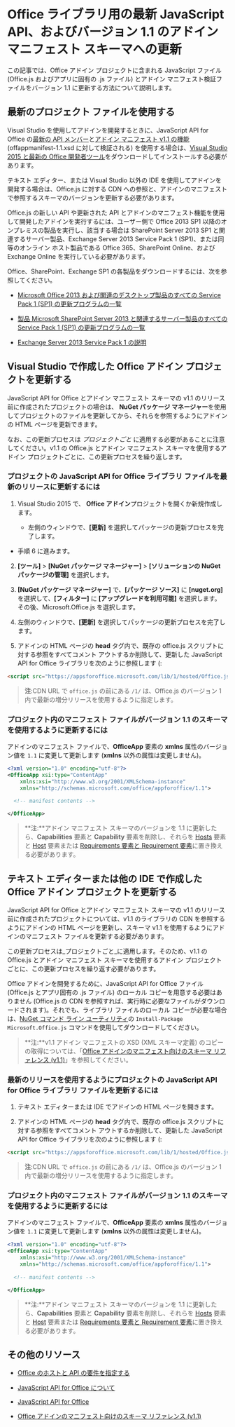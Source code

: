 # <a name="update-to-the-latest-javascript-api-for-office-library-and-version-11-add-in-manifest-schema"></a>Office ライブラリ用の最新 JavaScript API、およびバージョン 1.1 のアドイン マニフェスト スキーマへの更新

この記事では、Office アドイン プロジェクトに含まれる JavaScript ファイル (Office.js およびアプリに固有の .js ファイル) とアドイン マニフェスト検証ファイルをバージョン 1.1 に更新する方法について説明します。

## <a name="using-the-most-up-to-date-project-files"></a>最新のプロジェクト ファイルを使用する

Visual Studio を使用してアドインを開発するときに、JavaScript API for Office の[最新の API メンバー](../../reference/what's-changed-in-the-javascript-api-for-office.md)と[アドイン マニフェスト v1.1 の機能](../../docs/overview/add-in-manifests.md) (offappmanifest-1.1.xsd に対して検証される) を使用する場合は、[Visual Studio 2015 と最新の Office 開発者ツール](https://www.visualstudio.com/features/office-tools-vs)をダウンロードしてインストールする必要があります。

テキスト エディター、または Visual Studio 以外の IDE を使用してアドインを開発する場合は、Office.js に対する CDN への参照と、アドインのマニフェストで参照するスキーマのバージョンを更新する必要があります。

Office.js の新しい API や更新された API とアドインのマニフェスト機能を使用して開発したアドインを実行するには、ユーザー側で Office 2013 SP1 以降のオンプレミスの製品を実行し、該当する場合は SharePoint Server 2013 SP1 と関連するサーバー製品、Exchange Server 2013 Service Pack 1 (SP1)、または同等のオンライン ホスト製品である Office 365、SharePoint Online、および Exchange Online を実行している必要があります。

Office、SharePoint、Exchange SP1 の各製品をダウンロードするには、次を参照してください。

- [Microsoft Office 2013 および関連のデスクトップ製品のすべての Service Pack 1 (SP1) の更新プログラムの一覧](http://support.microsoft.com/kb/2850036)
    
- [製品 Microsoft SharePoint Server 2013 と関連するサーバー製品のすべての Service Pack 1 (SP1) の更新プログラムの一覧](http://support.microsoft.com/kb/2850035)
    
- [Exchange Server 2013 Service Pack 1 の説明](http://support.microsoft.com/kb/2926248)
    

## <a name="updating-an-office-add-in-project-created-with-visual-studio"></a>Visual Studio で作成した Office アドイン プロジェクトを更新する

JavaScript API for Office とアドイン マニフェスト スキーマの v1.1 のリリース前に作成されたプロジェクトの場合は、 **NuGet パッケージ マネージャー**を使用してプロジェクトのファイルを更新してから、それらを参照するようにアドインの HTML ページを更新できます。 

なお、この更新プロセスは _プロジェクトごと_ に適用する必要があることに注意してください。v1.1 の Office.js とアドイン マニフェスト スキーマを使用するアドイン プロジェクトごとに、この更新プロセスを繰り返します。


### <a name="to-update-the-javascript-api-for-office-library-files-in-your-project-to-the-newest-release"></a>プロジェクトの JavaScript API for Office ライブラリ ファイルを最新のリリースに更新するには


1. Visual Studio 2015 で、 **Office アドイン**プロジェクトを開くか新規作成します。
    
      - 左側のウィンドウで、**[更新]** を選択してパッケージの更新プロセスを完了します。
    
  - 手順 6 に進みます。
    
2. **[ツール]**  >  **[NuGet パッケージ マネージャー]**  >  **[ソリューションの NuGet パッケージの管理]** を選択します。
    
3. **[NuGet パッケージ マネージャー]** で、**[パッケージ ソース]** に **[nuget.org]** を選択して、**[フィルター]** に **[アップグレードを利用可能]** を選択します。 その後、Microsoft.Office.js を選択します。
    
4. 左側のウィンドウで、**[更新]** を選択してパッケージの更新プロセスを完了します。
    
5. アドインの HTML ページの **head** タグ内で、既存の office.js スクリプトに対する参照をすべてコメント アウトするか削除して、更新した JavaScript API for Office ライブラリを次のように参照します (:
    
```html
<script src="https://appsforoffice.microsoft.com/lib/1/hosted/Office.js" type="text/javascript"></script>
```

> **注**:CDN URL で `office.js` の前にある `/1/` は、Office.js のバージョン 1 内で最新の増分リリースを使用するように指定します。   


### <a name="to-update-the-manifest-file-in-your-project-to-use-schema-version-11"></a>プロジェクト内のマニフェスト ファイルがバージョン 1.1 のスキーマを使用するように更新するには

アドインのマニフェスト ファイルで、**OfficeApp** 要素の **xmlns** 属性のバージョン値を `1.1` に変更して更新します (**xmlns** 以外の属性は変更しません)。
    
```xml
<?xml version="1.0" encoding="utf-8"?>
<OfficeApp xsi:type="ContentApp" 
    xmlns:xsi="http://www.w3.org/2001/XMLSchema-instance" 
    xmlns="http://schemas.microsoft.com/office/appforoffice/1.1">
  
  <!-- manifest contents -->

</OfficeApp>
```

> **注:**アドイン マニフェスト スキーマのバージョンを 1.1 に更新したら、**Capabilities** 要素と **Capability** 要素を削除し、それらを [Hosts](http://dev.office.com/reference/add-ins/manifest/hosts) 要素と [Host](http://dev.office.com/reference/add-ins/manifest/hosts) 要素または [Requirements 要素と Requirement 要素](../../docs/overview/specify-office-hosts-and-api-requirements.md)に置き換える必要があります。

## <a name="updating-an-office-add-in-project-created-with-a-text-editor-or-other-ide"></a>テキスト エディターまたは他の IDE で作成した Office アドイン プロジェクトを更新する

JavaScript API for Office とアドイン マニフェスト スキーマの v1.1 のリリース前に作成されたプロジェクトについては、v1.1 のライブラリの CDN を参照するようにアドインの HTML ページを更新し、スキーマ v1.1 を使用するようにアドインのマニフェスト ファイルを更新する必要があります。 

この更新プロセスは_プロジェクトごと_に適用します。そのため、v1.1 の Office.js とアドイン マニフェスト スキーマを使用するアドイン プロジェクトごとに、この更新プロセスを繰り返す必要があります。

Office アドインを開発するために、JavaScript API for Office ファイル (Office.js とアプリ固有の .js ファイル) のローカル コピーを用意する必要はありません (Office.js の CDN を参照すれば、実行時に必要なファイルがダウンロードされます)。それでも、ライブラリ ファイルのローカル コピーが必要な場合は、[NuGet コマンド ライン ユーティリティ](http://docs.nuget.org/consume/installing-nuget)の `Install-Package Microsoft.Office.js` コマンドを使用してダウンロードしてください。

 > **注:**v1.1 アドイン マニフェストの XSD (XML スキーマ定義) のコピーの取得については、「[Office アドインのマニフェスト向けのスキーマ リファレンス (v1.1)](../overview/add-in-manifests.md)」を参照してください。


### <a name="to-update-the-javascript-api-for-office-library-files-in-your-project-to-use-the-newest-release"></a>最新のリリースを使用するようにプロジェクトの JavaScript API for Office ライブラリ ファイルを更新するには

1. テキスト エディターまたは IDE でアドインの HTML ページを開きます。
    
2. アドインの HTML ページの **head** タグ内で、既存の office.js スクリプトに対する参照をすべてコメント アウトするか削除して、更新した JavaScript API for Office ライブラリを次のように参照します (:
    
```html
<script src="https://appsforoffice.microsoft.com/lib/1/hosted/Office.js" type="text/javascript"></script>
```

> **注**:CDN URL で `office.js` の前にある `/1/` は、Office.js のバージョン 1 内で最新の増分リリースを使用するように指定します。   

### <a name="to-update-the-manifest-file-in-your-project-to-use-schema-version-11"></a>プロジェクト内のマニフェスト ファイルがバージョン 1.1 のスキーマを使用するように更新するには

アドインのマニフェスト ファイルで、**OfficeApp** 要素の **xmlns** 属性のバージョン値を `1.1` に変更して更新します (**xmlns** 以外の属性は変更しません)。
    
```xml
<?xml version="1.0" encoding="utf-8"?>
<OfficeApp xsi:type="ContentApp" 
    xmlns:xsi="http://www.w3.org/2001/XMLSchema-instance" 
    xmlns="http://schemas.microsoft.com/office/appforoffice/1.1">
  
  <!-- manifest contents -->

</OfficeApp>
```

> **注:**アドイン マニフェスト スキーマのバージョンを 1.1 に更新したら、**Capabilities** 要素と **Capability** 要素を削除し、それらを [Hosts](http://dev.office.com/reference/add-ins/manifest/hosts) 要素と [Host](http://dev.office.com/reference/add-ins/manifest/hosts) 要素または [Requirements 要素と Requirement 要素](../../docs/overview/specify-office-hosts-and-api-requirements.md)に置き換える必要があります。
    

## <a name="additional-resources"></a>その他のリソース

- [Office のホストと API の要件を指定する](../../docs/overview/specify-office-hosts-and-api-requirements.md)
    
- [JavaScript API for Office について](../../docs/develop/understanding-the-javascript-api-for-office.md)
    
- [JavaScript API for Office](http://dev.office.com/reference/add-ins/javascript-api-for-office)
    
- [Office アドインのマニフェスト向けのスキーマ リファレンス (v1.1)](../overview/add-in-manifests.md)
    
